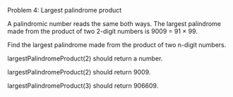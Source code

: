 Problem 4: Largest palindrome product

A palindromic number reads the same both ways. The largest palindrome made from the product of two 2-digit numbers is 9009 = 91 × 99.

Find the largest palindrome made from the product of two n-digit numbers.

largestPalindromeProduct(2) should return a number.

largestPalindromeProduct(2) should return 9009.

largestPalindromeProduct(3) should return 906609.
